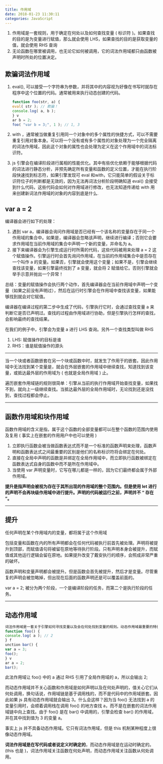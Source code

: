 ```yaml
---
title: 作用域
date: 2018-01-23 11:30:11
categories: JavaScript
---
```


1. 作用域是一套规则，用于确定在何处以及如何查找变量 ( 标识符 )。如果查找的目的是为变量进行赋值，那么就会使用 LHS，如果查找的目的是获取变量的值，就会使用 RHS 查询
2. 无论函数在哪里被调用，也无论它如何被调用，它的词法作用域都只由函数被声明时所处的位置决定。

<!--more-->

## 欺骗词法作用域

1. eval(), 可以接受一个字符串为参数，并将其中的内容视为好像在书写时就存在程序中这个位置的代码。通常被用来执行动态创建的代码。

   ```javascript
   function foo(str, a) {
   eval( str ); // 欺骗！
   console.log( a, b );
   } v
   ar b = 2;
   foo( "var b = 3;", 1 ); // 1, 3
   ```

2. with ，通常被当做重复引用同一个对象中的多个属性的快捷方式，可以不需要重复引用对象本身。可以将一个没有或有多个属性的对象处理为一个完全隔离的词法作用域，因此这个对象的属性也会处理为定义在这个作用域中的词法标识符。
3. js 引擎会在编译阶段进行属相的性能优化。其中有些优化依赖于能够根据代码的词法进行静态分析，并预先确定所有变量和函数的定义位置，才能在执行阶段快速找到标志符，如果引擎发现可 eval 和with，它只能简单的假设关于标识符位子的判断都是无效的，因为无法再词法分析阶段明确知道 eval() 会接受到什么代码，这些代码会如何对作用域进行修改，也无法知道传递给 with 用来创建新词法作用域的对象的内容到底是什么.

## var a = 2

编译器会进行如下的处理：

1. 遇到 var a，编译器会询问作用域是否已经有一个该名称的变量存在于同一个作用域的集合中。如果是，编译器会忽略该声明，继续进行编译；否则它会要求作用域在当前作用域的集合中声明一个新的变量，并命名为 a。
2. 接下来编译器会为引擎生成运行时所需的代码，这些代码被用来处理 a = 2 这个赋值操作。引擎运行时会首先询问作用域，在当前的作用域集合中是否存在一个叫作 a 的变量。如果否，引擎就会使用这个变量；如果不是，引擎会继续查找该变量，如果引擎最终找到了 a 变量，就会将 2 赋值给它。否则引擎就会举手示意并抛出一个异常！

总结：变量的赋值操作会执行两个动作，首先编译器会在当前作用域中声明一个变量（如果之前没有声明过），然后在运行时引擎会在作用域中查找该变量，如果能够找到就会对它赋值。

编译器在编译过程的第二步中生成了代码，引擎执行它时，会通过查找变量 a 来判断它是否已声明过。查找的过程由作用域进行协助，但是引擎执行怎样的查找，会影响最终的查找结果。

在我们的例子中，引擎会为变量 a 进行 LHS 查询。另外一个查找类型叫做 RHS

1. LHS: 赋值操作的目标是谁
1. RHS：谁是赋值操作的源头

---

当一个块或者函数嵌套在另一个块或函数中时，就发生了作用于的嵌套。因此作用域中无法找到某个变量是，就会在外层嵌套的作用域中继续查找，知道找到该变量，或抵达最外层的作用域为 ( 也就是全局作用域 ) 止。

遍历嵌套作用域链的规则很简单：引擎从当前的执行作用域开始查找变量，如果找不到，就向上一级继续查找。当抵达最外层的全局作用域时，无论找到还是没找到，查找过程都会停止。

---

## 函数作用域和块作用域

函数作用域的含义是指，属于这个函数的全部变量都可以在整个函数的范围内使用及复用 ( 事实上在嵌套的作用用户中也可以使用 )

1. 立即执行函数会被当做函数表达式而不是一个标准的函数声明来处理，函数声明和函数表达式之间最重要的区别是他们的名称标识符将会绑定在何处。
2. 直接在全局中声明的函数是并绑定在全局作用域中，而立即执行函数被绑定在函数表达式自身的函数中而不是所在作用域中。
3. 当使用 var 声明变量时，它写在哪儿都是一样的，因为它们最终都会属于外部作用域。

**提升是指声明会被视为存在于其所出现的作用域的整个范围内。但是使用 let 进行的声明不会再块级作用域中进行提升。声明的代码被运行之前，声明并不 “ 存在 ”。**

---

## 提升

任何声明在某个作用域内的变量，都将属于这个作用域

包括变量和函数在内的所有声明都会在任何代码被执行前首先被处理。声明将被提升到顶部，而赋值语句将被留在原地等待执行阶段。只有声明本身会被提升，而赋值或其他运行逻辑会留在原地。如果提升改变了戴安执行的顺序，会照成非常严重的破坏。

函数声明和变量声明都会被提升。但是函数会首先被提升，然后才是变量。尽管重复的声明会被忽略掉，但出现在后面的函数声明还是可以覆盖前面的。

var a = 2; 被分为两个阶段，一个是编译阶段的任务，而第二个是执行阶段的任务。

---

## 动态作用域

```javascript
词法作用域是一套关于引擎如何寻找变量以及会在何处找到变量的规则。动态作用域最重要的特征是它的定义过程发生在代码的书写阶段。
function foo() {
console.log( a ); // 2
} f
unction bar() {
var a = 3;
foo();
} v
ar a = 2;
bar();
```

此法作用域让 foo() 中的 a 通过 RHS 引用了全局作用域的 a，所以会输出 2;

而动态作用域并不关心函数和作用域是如何声明以及在何处声明的，值关心它们从何处调用，换句话说，作用域链是基于调用栈的，而不是代码中的作用域嵌套。因此如果 js 具有动态作用域就会输出 3。什么会这样？因为当 foo() 无法找到 a 的变量引用时，会顺着调用栈在调用 foo() 的地方查找 a，而不是在嵌套的词法作用域链中向上查找。由于 foo() 是在 bar() 中调用的，引擎会检查 bar() 的作用域，并在其中找到值为 3 的变量 a。

事实上 js 并不具备动态作用域。它只有词法作用域，但是 this 机制某种程度上很像动态作用域。

**词法作用域是在写代码或者说定义时确定的**，而动态作用域是在运动时确定的。(this 也是 )，词法作用域关注函数在何处声明，而动态作用域关注函数从何处调用。
